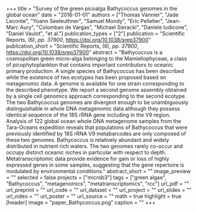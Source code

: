 +++
title = "Survey of the green picoalga Bathycoccus genomes in the global ocean"
date = "2016-01-01"
authors = ["Thomas Vannier", "Jade Leconte", "Yoann Seeleuthner", "Samuel Mondy", "Eric Pelletier", "Jean-Marc Aury", "Colomban de Vargas", "Michael Sieracki", "Daniele Iudicone", "Daniel Vaulot", "et al."]
publication_types = ["2"]
publication = "Scientific Reports, (6), _pp. 37900_, https://doi.org/10.1038/srep37900"
publication_short = "Scientific Reports, (6), _pp. 37900_, https://doi.org/10.1038/srep37900"
abstract = "Bathycoccus is a cosmopolitan green micro-alga belonging to the Mamiellophyceae, a class of picophytoplankton that contains important contributors to oceanic primary production. A single species of Bathycoccus has been described while the existence of two ecotypes has been proposed based on metagenomic data. A genome is available for one strain corresponding to the described phenotype. We report a second genome assembly obtained by a single cell genomics approach corresponding to the second ecotype. The two Bathycoccus genomes are divergent enough to be unambiguously distinguishable in whole DNA metagenomic data although they possess identical sequence of the 18S rRNA gene including in the V9 region. Analysis of 122 global ocean whole DNA metagenome samples from the Tara-Oceans expedition reveals that populations of Bathycoccus that were previously identified by 18S rRNA V9 metabarcodes are only composed of these two genomes. Bathycoccus is relatively abundant and widely distributed in nutrient rich waters. The two genomes rarely co-occur and occupy distinct oceanic niches in particular with respect to depth. Metatranscriptomic data provide evidence for gain or loss of highly expressed genes in some samples, suggesting that the gene repertoire is modulated by environmental conditions."
abstract_short = ""
image_preview = ""
selected = false
projects = ["microb3"]
tags = ["green algae", "Bathycoccus", "metagenomics", "metatranscriptomics", "rcc"]
url_pdf = ""
url_preprint = ""
url_code = ""
url_dataset = ""
url_project = ""
url_slides = ""
url_video = ""
url_poster = ""
url_source = ""
math = true
highlight = true
[header]
image = "paper_Bathycoccus.png"
caption = ""
+++
